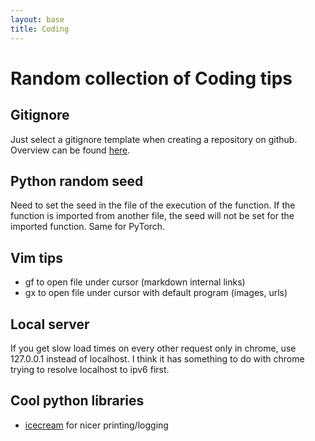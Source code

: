```yaml
---
layout: base
title: Coding
---
```


# Random collection of Coding tips

## Gitignore

Just select a gitignore template when creating a repository on github. Overview can be found [here](https://github.com/github/gitignore).


## Python random seed

Need to set the seed in the file of the execution of the function. If the function is imported from another file, the seed will not be set for the imported function. Same for PyTorch.

## Vim tips

- gf to open file under cursor (markdown internal links)
- gx to open file under cursor with default program (images, urls)

## Local server

If you get slow load times on every other request only in chrome, use 127.0.0.1 instead of localhost.
I think it has something to do with chrome trying to resolve localhost to ipv6 first.

## Cool python libraries

- [icecream](https://github.com/gruns/icecream) for nicer printing/logging
